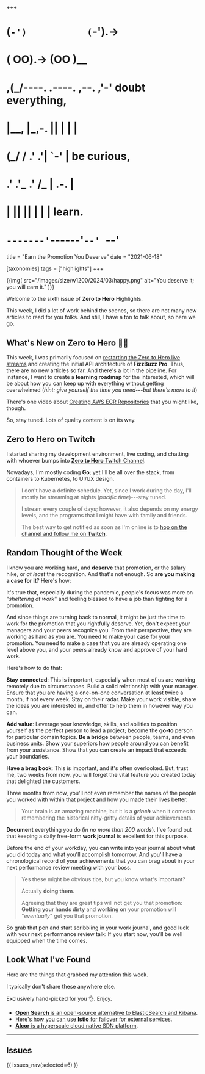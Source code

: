 +++
#   (`-')           (`-').->
#   ( OO).->        (OO )__
# ,(_/----. .----. ,--. ,'-' doubt everything,
# |__,    |\_,-.  ||  | |  |
#  (_/   /    .' .'|  `-'  | be curious,
#  .'  .'_  .'  /_ |  .-.  |
# |       ||      ||  | |  | learn.
# `-------'`------'`--' `--'

title = "Earn the Promotion You Deserve"
date = "2021-06-18"

[taxonomies]
tags = ["highlights"]
+++

{{img(
  src="/images/size/w1200/2024/03/happy.png"
  alt="You deserve it; you will earn it."
)}}

Welcome to the sixth issue of **Zero to Hero** Highlights.

This week, I did a lot of work behind the scenes, so there are not many new
articles to read for you folks. And still, I have a ton to talk about, so here
we go.

## What's New on **Zero to Hero** 👩‍🍳

This week, I was primarily focused
on [restarting the Zero to Hero live streams][twitch] and creating the initial 
API architecture of **FizzBuzz Pro**. Thus, there are no new articles so far. 
And there's a lot in the pipeline. For instance, I want to create a 
**learning roadmap** for the interested, which will be about how you can keep 
up with everything without getting overwhelmed (*hint: give yourself
the time you need---but there's more to it*)

There's one video about [Creating AWS ECR Repositories][ecr] that you might 
like, though.

So, stay tuned. Lots of quality content is on its way.

[twitch]: https://www.twitch.tv/VadidekiVolkan
[ecr]: @/zero-to-prod/creating-ecr-repositories.md

## **Zero to Hero** on Twitch

I started sharing my development environment, live coding, and chatting with
whoever bumps into [**Zero to Hero** Twitch Channel][twitch].

Nowadays, I'm mostly coding **Go**; yet I'll be all over the stack, from
containers to Kubernetes, to UI/UX design.

> I don't have a definite schedule. Yet, since I work during the day, I'll
> mostly be streaming at nights (*pacific time*)---stay tuned.
>
> I stream every couple of days; however, it also depends on my energy levels,
> and the programs that I might have with family and friends.
>
> The best way to get notified as soon as I'm online is
> to [hop on the channel and follow me on **Twitch**][twitch].

## Random Thought of the Week

I know you are working hard, and **deserve** that promotion, or the salary hike,
or *at least* the recognition. And that's not enough. So **are you making a case
for it**? Here's how:

It's true that, especially during the pandemic, people's focus was more on
"*sheltering at work*" and feeling blessed to have a job than fighting for a
promotion.

And since things are turning back to normal, it might be just the time to work
for the promotion that you rightfully deserve. Yet, don't expect your managers
and your peers recognize you. From their perspective, they are working as hard
as you are. You need to make your case for your promotion. You need to make a
case that you are already operating one level above you, and your peers already
know and approve of your hard work.

Here's how to do that:

**Stay connected**: This is important, especially when most of us are working
remotely due to circumstances. Build a solid relationship with your manager.
Ensure that you are having a one-on-one conversation at least twice a month, if
not every week. Stay on their radar. Make your work visible, share the ideas you
are interested in, and offer to help them in however way you can.

**Add value**: Leverage your knowledge, skills, and abilities to position
yourself as the perfect person to lead a project; become the **go-to** person
for particular domain topics. **Be a bridge** between people, teams, and even
business units. Show your superiors how people around you can benefit from your
assistance. Show that you can create an impact that exceeds your boundaries.

**Have a brag book**: This is important, and it's often overlooked. But, trust
me, two weeks from now, you will forget the vital feature you created today that
delighted the customers.

Three months from now, you'll not even remember the names of the people you
worked with within that project and how you made their lives better.

> Your brain is an amazing machine, but it is a **_grinch_** when it comes to
> remembering the historical nitty-gritty details of your achievements.

**Document** everything you do (*in no more than 200 words*). I've found out
that keeping a daily free-form **work journal** is excellent for this purpose.

Before the end of your workday, you can write into your journal about what you
did today and what you'll accomplish tomorrow. And you'll have a chronological
record of your achievements that you can brag about in your next performance
review meeting with your boss.

> Yes these might be obvious tips, but you know what's important?
>
> Actually **doing them**.
>
> Agreeing that they are great tips will not get you that promotion:  
> **Getting your hands dirty** and **working on** your promotion will 
> "*eventually*" get you that promotion.

So grab that pen and start scribbling in your work journal, and good luck with
your next performance review talk: If you start now, you'll be well equipped
when the time comes.

## Look What I've Found

Here are the things that grabbed my attention this week.

I typically don't share these anywhere else.

Exclusively hand-picked for you 👌. Enjoy.

* [**Open Search** is an open-source alternative to ElasticSearch and Kibana][open-search].
* [Here's how you can use **Istio** for failover for external services][istio].
* [**Alcor** is a hyperscale cloud native SDN platform][alcor].

[open-search]: https://opensearch.org/
[istio]: https://istio.io/latest/blog/2021/external-locality-failover/
[alcor]: https://github.com/futurewei-cloud/alcor

--------

## Issues

{{ issues_nav(selected=6) }}
